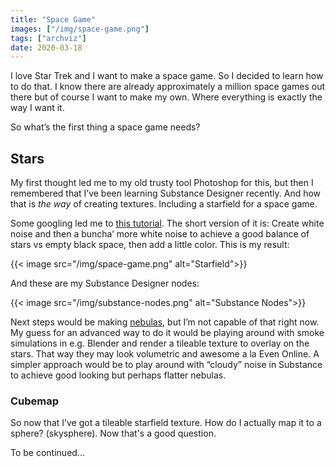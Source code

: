 ```yaml
---
title: "Space Game"
images: ["/img/space-game.png"]
tags: ["archviz"]
date: 2020-03-18
---
```


I love Star Trek and I want to make a space game. So I decided to learn how to do that. I know there are already approximately a million space games out there but of course I want to make my own. Where everything is exactly the way I want it. 

So what’s the first thing a space game needs?

## Stars

My first thought led me to my old trusty tool Photoshop for this, but then I remembered that I’ve been learning Substance Designer recently. And how that is *the way* of creating textures. Including a starfield for a space game.

Some googling led me to [this tutorial](http://www.astrobasecommand.com/oh-my-god-its-full-of-stars-a-brief-tutorial-on-creating-procedural-star-fields-using-substances/). The short version of it is: Create white noise and then a buncha’ more white noise to achieve a good balance of stars vs empty black space, then add a little color. This is my result:

{{< image src="/img/space-game.png" alt="Starfield">}}

And these are my Substance Designer nodes:

{{< image src="/img/substance-nodes.png" alt="Substance Nodes">}}

Next steps would be making [nebulas](https://www.google.com/search?q=eve+online+nebula&rlz=1C1CHBF_enUS811US811&sxsrf=ALeKk02DECfICmu7JWyXuR5qSdcTHLoX9w:1584495431929&source=lnms&tbm=isch&sa=X&ved=2ahUKEwjx8_i68aLoAhWChHIEHRLVA7oQ_AUoAXoECAsQAw&biw=3440&bih=1329), but I’m not capable of that right now. My guess for an advanced way to do it would be playing around with smoke simulations in e.g. Blender and render a tileable texture to overlay on the stars. That way they may look volumetric and awesome a la Even Online. A simpler approach would be to play around with “cloudy” noise in Substance to achieve good looking but perhaps flatter nebulas.

### Cubemap

So now that I’ve got a tileable starfield texture. How do I actually map it to a sphere? (skysphere). Now that's a good question.

To be continued...

<!--
## Cubemap
So now that I’ve got a tileable starfield texture. How do I actually map it to a sphere? (skysphere). Well, turns out that Substance Designer can not export a texture as a cubemap. With a little googling it seems like Substance Painter might be the solution here. If I can project the starfield properly onto a sphere, I should be able to assign it to a “skysphere” in Unreal Engine. Meaning, projecting it to the inside of a sphere so that when the player is inside of it, it’ll look like a distant starfield in all directions.
-->
